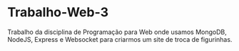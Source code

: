 # Trabalho-Web-3

Trabalho da disciplina de Programação para Web onde usamos MongoDB, NodeJS, Express e Websocket para criarmos um site de troca de figurinhas.
